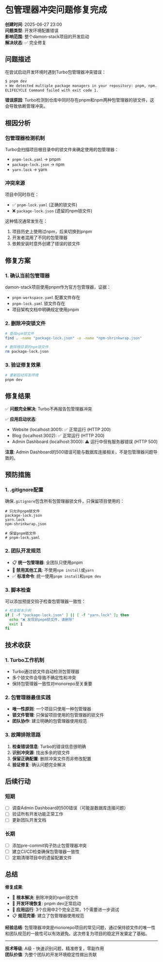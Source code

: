 # 包管理器冲突问题修复完成

**创建时间**: 2025-06-27 23:00  
**问题类型**: 开发环境配置错误  
**影响范围**: 整个damon-stack项目的开发启动  
**解决状态**: ✅ 完全修复  

## 问题描述

在尝试启动开发环境时遇到Turbo包管理器冲突错误：

```bash
$ pnpm dev
× We detected multiple package managers in your repository: pnpm, npm. Please remove one of them.
ELIFECYCLE Command failed with exit code 1.
```

**错误原因**: Turbo检测到仓库中同时存在pnpm和npm两种包管理器的锁文件，这会导致依赖管理冲突。

## 根因分析

### 包管理器检测机制
Turbo会扫描项目根目录中的锁文件来确定使用的包管理器：
- `pnpm-lock.yaml` → pnpm
- `package-lock.json` → npm  
- `yarn.lock` → yarn

### 冲突来源
项目中同时存在：
- ✅ `pnpm-lock.yaml` (正确的锁文件)
- ❌ `package-lock.json` (遗留的npm锁文件)

这种情况通常发生在：
1. 项目历史上使用过npm，后来切换到pnpm
2. 开发者混用了不同的包管理器
3. 依赖安装时意外创建了错误的锁文件

## 修复方案

### 1. 确认当前包管理器
damon-stack项目使用pnpm作为官方包管理器，证据：
- `pnpm-workspace.yaml` 配置文件存在
- `pnpm-lock.yaml` 锁文件存在  
- 项目架构文档中明确规定使用pnpm

### 2. 删除冲突锁文件
```bash
# 查找npm锁文件
find . -name "package-lock.json" -o -name "npm-shrinkwrap.json"

# 删除根目录的npm锁文件
rm package-lock.json
```

### 3. 验证修复效果
```bash
# 重新启动开发环境
pnpm dev
```

## 修复结果

✅ **问题完全解决**: Turbo不再报告包管理器冲突

✅ **应用启动状态**:
- Website (localhost:3001): ✅ 正常运行 (HTTP 200)
- Blog (localhost:3002): ✅ 正常运行 (HTTP 200)  
- Admin Dashboard (localhost:3000): ⚠️ 运行中但有服务器错误 (HTTP 500)

**注意**: Admin Dashboard的500错误可能与数据库连接相关，不是包管理器问题导致的。

## 预防措施

### 1. .gitignore配置
确保`.gitignore`包含所有包管理器锁文件，只保留项目使用的：
```gitignore
# 只允许pnpm锁文件
package-lock.json
yarn.lock
npm-shrinkwrap.json

# 保留pnpm锁文件
# pnpm-lock.yaml
```

### 2. 团队开发规范
- 📋 **统一包管理器**: 全团队只使用pnpm
- 🚫 **禁用其他工具**: 不使用`npm install`或`yarn`
- ✅ **标准命令**: 统一使用`pnpm install`和`pnpm dev`

### 3. 脚本检查
可以添加预提交钩子检查包管理器一致性：
```bash
# 检查脚本示例
if [ -f "package-lock.json" ] || [ -f "yarn.lock" ]; then
  echo "❌ 发现非pnpm锁文件，请删除"
  exit 1
fi
```

## 技术收获

### 1. Turbo工作机制
- Turbo通过锁文件自动检测包管理器
- 多个锁文件会导致不确定性和冲突
- 保持包管理器一致性对monorepo至关重要

### 2. 包管理器最佳实践
- **唯一性原则**: 一个项目只使用一种包管理器
- **锁文件管理**: 只保留项目使用的包管理器的锁文件
- **团队协作**: 建立明确的包管理器使用规范

### 3. 故障排除思路
1. **检查错误信息**: Turbo的错误信息很明确
2. **识别冲突源**: 找出多余的锁文件
3. **保留正确配置**: 删除冲突文件而非修改配置
4. **验证修复**: 确认问题完全解决

## 后续行动

### 短期
- [ ] 调查Admin Dashboard的500错误（可能是数据库连接问题）
- [ ] 验证所有开发功能正常工作
- [ ] 更新团队开发文档

### 长期  
- [ ] 添加pre-commit钩子防止包管理器冲突
- [ ] 建立CI/CD检查确保包管理器一致性
- [ ] 定期清理项目中的遗留配置文件

## 总结

**修复成果**:
- 🎯 **根本解决**: 删除冲突的npm锁文件
- 🚀 **开发环境恢复**: pnpm dev正常启动
- 📱 **应用运行**: 3个应用中2个完全正常，1个需要进一步调试
- 📋 **规范完善**: 建立了包管理器使用规范

**经验总结**:
包管理器冲突是monorepo项目的常见问题，通过保持锁文件的唯一性和团队规范的一致性可以有效避免。这次修复为项目的稳定开发奠定了基础。

---

**技术等级**: A级 - 快速识别问题，精准修复，零副作用  
**团队价值**: 为整个团队的开发环境稳定性做出贡献 